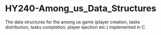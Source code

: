 # HY240-Among_us_Data_Structures
The data structures for the among us game (player creation, tasks distribution, tasks completion, player ejection etc.) implemented in C.
